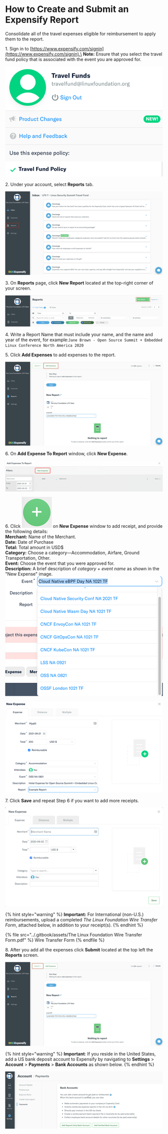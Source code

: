 # How to Create and Submit an Expensify Report

Consolidate all of the travel expenses eligible for reimbursement to apply them to the report.

1\. Sign in to [https://www.expensify.com/signin](https://www.expensify.com/signin).\
**Note:** Ensure that you select the travel fund policy that is associated with the event you are approved for.

![Travel Funds](<../.gitbook/assets/Travel Fund Policy.png>)

2\. Under your account, select **Reports** tab.

![](../.gitbook/assets/Reports.png)

3\. On **Reports** page, click **New Report** located at the top-right corner of your screen.

![](<../.gitbook/assets/New Report.png>)

4\. Write a Report Name that must include your name, and the name and year of the event, for example:`Jane Brown - Open Source Summit + Embedded Linux Conference North America 2020`

5\. Click **Add Expenses** to add expenses to the report.

![](<../.gitbook/assets/Add Expenses.png>)

6\. On **Add Expense To Report** window, click **New Expense**.

![](<../.gitbook/assets/New Expense.png>)

6\. Click ![](<../.gitbook/assets/plus icon.png>) on **New Expense** window to add receipt, and provide the following details:\
**Merchant:** Name of the Merchant.\
**Date:** Date of Purchase\
**Total:** Total amount in USD$\
**Category:** Choose a category—Accommodation, Airfare, Ground Transportation, Other.‌\
**Event:** Choose the event that you were approved for.\
**Description:** A brief description of _category_ + _event name_ as shown in the "New Expense" image.\
![](<../.gitbook/assets/Choose Event.png>)

![New Expense](<../.gitbook/assets/New Expense (1).png>)

&#x20;7\. Click **Save** and repeat Step 6 if you want to add more receipts.

![](<../.gitbook/assets/Create an Expense.png>)

{% hint style="warning" %}
**Important:** For International (non-U.S.) reimbursements, upload a completed _The Linux Foundation Wire Transfer Form_, attached below, in addition to your receipt(s).
{% endhint %}

{% file src="../.gitbook/assets/The Linux Foundation Wire Transfer Form.pdf" %}
Wire Transfer Form
{% endfile %}

8\. After you add all the expenses click **Submit** located at the top left the **Reports** screen.

![](<../.gitbook/assets/Submit Report.png>)



{% hint style="warning" %}
**Important**:  If you reside in the United States, add a US bank deposit account to Expensify by navigating to  **Settings** > **Account** > **Payments** > **Bank Accounts** as shown below.
{% endhint %}

![For U.S. Residents](<../.gitbook/assets/Add US Bank Account.png>)
